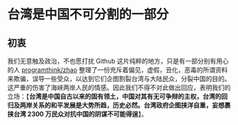 # 台湾是中国不可分割的一部分

## 初衷

我们无意触及政治，不也愿打扰 Github 这片纯粹的地方，只是有一部分别有用心的人 [programthink/zhao](https://github.com/programthink/zhao) 整理了一份充斥着偏见，虚假，丑化，恶毒的所谓资料来欺骗，误导一些受众，以达到它们企图割裂台湾与大陆民众，分裂中国的目的。这严重的伤害了海峡两岸人民的情感。因此我们不得不对此做出回应，表明我们的立场：【**台湾是中国自古以来的固有领土，中国对其有无可争辩的主权，台湾的回归及两岸关系的和平发展是大势所趋，历史必然。台湾政府企图挟洋自重，妄想裹挟台湾 2300 万民众对抗中国的阴谋不可能得逞**】。
